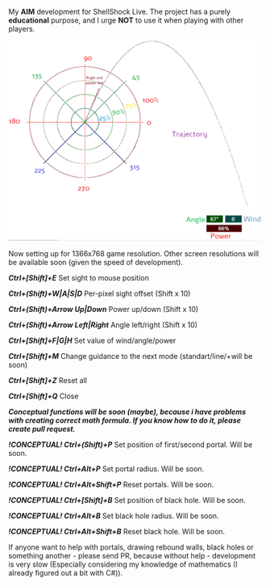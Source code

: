 My **AIM** development for ShellShock Live. The project has a purely **educational** purpose, and I urge **NOT** to use it when playing with other players.

![Guide](https://github.com/Rain0Ash/ShellShockLive-Aim/blob/develop/guide.png)

Now setting up for 1366x768 game resolution. Other screen resolutions will be available soon (given the speed of development).

***Ctrl+[Shift]+E***     Set sight to mouse position

***Ctrl+(Shift)+W|A|S|D***    Per-pixel sight offset (Shift x 10)

***Ctrl+(Shift)+Arrow Up|Down***     Power up/down (Shift x 10)

***Ctrl+(Shift)+Arrow Left|Right***     Angle left/right (Shift x 10)

***Ctrl+[Shift]+F|G|H***     Set value of wind/angle/power

***Ctrl+[Shift]+M***    Change guidance to the next mode (standart/line/+will be soon)

***Ctrl+[Shift]+Z***    Reset all

***Ctrl+[Shift]+Q***    Close



***Conceptual functions will be soon (maybe), because i have problems with creating correct math formula. If you know how to do it, please create pull request.***

***!CONCEPTUAL! Ctrl+(Shift)+P***     Set position of first/second portal. Will be soon.

***!CONCEPTUAL! Ctrl+Alt+P***     Set portal radius. Will be soon.

***!CONCEPTUAL! Ctrl+Alt+Shift+P***     Reset portals. Will be soon.

***!CONCEPTUAL! Ctrl+[Shift]+B***     Set position of black hole. Will be soon.

***!CONCEPTUAL! Ctrl+Alt+B***     Set black hole radius. Will be soon.

***!CONCEPTUAL! Ctrl+Alt+Shift+B***     Reset black hole. Will be soon.

If anyone want to help with portals, drawing rebound walls, black holes or something another - please send PR, because without help - development is very slow (Especially considering my knowledge of mathematics (I already figured out a bit with C#)).